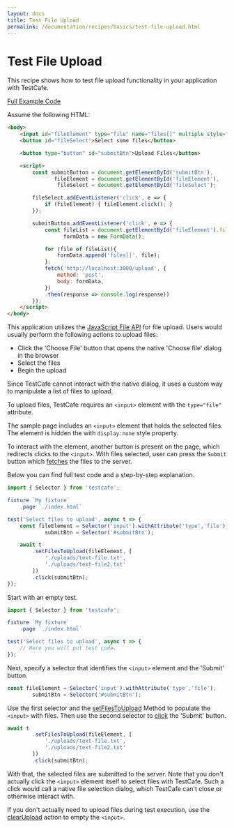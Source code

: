 ```yaml
---
layout: docs
title: Test File Upload
permalink: /documentation/recipes/basics/test-file-upload.html
---
```

# Test File Upload

This recipe shows how to test file upload functionality in your application with TestCafe.

[Full Example Code](https://github.com/DevExpress/testcafe-examples/tree/master/examples/upload-files)

Assume the following HTML:

```html
<body>
    <input id="fileElement" type="file" name="files[]" multiple style="display:none" />
    <button id="fileSelect">Select some files</button>

    <button type="button" id="submitBtn">Upload Files</button>

    <script>
        const submitButton = document.getElementById('submitBtn'),
               fileElement = document.getElementById('fileElement'),
                fileSelect = document.getElementById('fileSelect');

        fileSelect.addEventListener('click', e => {
            if (fileElement) { fileElement.click(); }
        });

        submitButton.addEventListener('click', e => {
            const fileList = document.getElementById('fileElement').files,
                  formData = new FormData();

            for (file of fileList){
                formData.append('files[]', file);
            };
            fetch('http://localhost:3000/upload', {
                method: 'post',
                body: formData,
            })
            .then(response => console.log(response))
        });
    </script>
</body>
```

This application utilizes the [JavaScript File API](https://developer.mozilla.org/en-US/docs/Web/API/File/Using_files_from_web_applications) for file upload. Users would usually perform the following actions to upload files:

* Click the 'Choose File' button that opens the native 'Choose file' dialog in the browser
* Select the files
* Begin the upload

Since TestCafe cannot interact with the native dialog, it uses a custom way to manipulate a list of files to upload.

To upload files, TestCafe requires an `<input>` element with the `type="file"` attribute.

The sample page includes an `<input>` element that holds the selected files. The element is hidden the with `display:none` style property.

To interact with the element, another button is present on the page, which redirects clicks to the `<input>`. With files selected, user can press the `Submit` button which [fetches](https://developer.mozilla.org/en-US/docs/Web/API/Fetch_API/Using_Fetch) the files to the server.

Below you can find full test code and a step-by-step explanation.

```js
import { Selector } from 'testcafe';

fixture `My fixture`
    .page `./index.html`

test('Select files to upload', async t => {
    const fileElement = Selector('input').withAttribute('type','file'),
            submitBtn = Selector('#submitBtn');

    await t
        .setFilesToUpload(fileElement, [
            './uploads/text-file.txt',
            './uploads/text-file2.txt'
        ])
        .click(submitBtn);
});
```

Start with an empty test.

```js
import { Selector } from 'testcafe';

fixture `My fixture`
    .page `./index.html`

test('Select files to upload', async t => {
    // Here you will put test code.
});
```

Next, specify a selector that identifies the `<input>` element and the 'Submit' button.

```js
const fileElement = Selector('input').withAttribute('type','file'),
        submitBtn = Selector('#submitBtn');
```

Use the first selector and the [setFilesToUpload](../../reference/test-api/testcontroller/setfilestoupload.md) Method to populate the `<input>` with files. Then use the second selector to [click](../../reference/test-api/testcontroller/click.md) the 'Submit' button.

```js
await t
        .setFilesToUpload(fileElement, [
            './uploads/text-file.txt',
            './uploads/text-file2.txt'
        ])
        .click(submitBtn);
```

With that, the selected files are submitted to the server. Note that you don't actually click the `<input>` element itself to select files with TestCafe. Such a click would call a native file selection dialog, which TestCafe can't close or otherwise interact with.

If you don't actually need to upload files during test execution, use the [clearUpload](../../reference/test-api/testcontroller/clearupload.md) action to empty the `<input>`.
